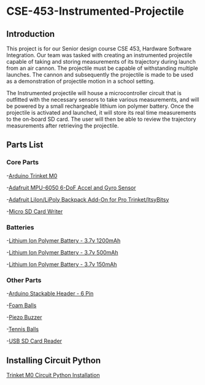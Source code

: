 # CSE-453-Instrumented-Projectile

## Introduction

This project is for our Senior design course CSE 453, Hardware Software Integration. Our team was tasked with creating an instrumented projectile capable of taking and storing measurements of its trajectory during launch from an air cannon. The projectile must be capable of withstanding multiple launches. The cannon and subsequently the projectile is made to be used as a demonstration of projectile motion in a school setting.

The Instrumented projectile will house a microcontroller circuit that is outfitted with the necessary sensors to take various measurements, and will be powered by a small rechargeable lithium ion polymer battery. Once the projectile is activated and launched, it will store its real time measurements to the on-board SD card. The user will then be able to review the trajectory measurements after retrieving the projectile.

## Parts List

### Core Parts

-[Arduino Trinket M0](https://www.adafruit.com/product/3500)

-[Adafruit MPU-6050 6-DoF Accel and Gyro Sensor](https://www.adafruit.com/product/3886)

-[Adafruit LiIon/LiPoly Backpack Add-On for Pro Trinket/ItsyBitsy](https://www.adafruit.com/product/2124)

-[Micro SD Card Writer](https://www.adafruit.com/product/254)

### Batteries

-[Lithium Ion Polymer Battery - 3.7v 1200mAh](https://www.adafruit.com/product/258)

-[Lithium Ion Polymer Battery - 3.7v 500mAh](https://www.adafruit.com/product/1578)

-[Lithium Ion Polymer Battery - 3.7v 150mAh](https://www.adafruit.com/product/1317)

### Other Parts

-[Arduino Stackable Header - 6 Pin](https://www.sparkfun.com/products/9280)

-[Foam Balls](https://www.amazon.com/Tourna-Tennis-Practice-Youth-Training/dp/B0076ZITY6/ref=sr_1_51?dchild=1&keywords=3%22+ball+made+of+soft+foam&qid=1618164029&sr=8-51)

-[Piezo Buzzer](https://www.adafruit.com/product/160)

-[Tennis Balls](https://www.amazon.com/Wilson-Sporting-Goods-Prime-Tennis/dp/B07CFH181X/ref=sr_1_2?dchild=1&keywords=tennis&qid=1616775832&sr=8-2&th=1&psc=1)

-[USB SD Card Reader](https://www.amazon.com/Adapter-Standard-Connector-Smartphones-Function/dp/B01BXSKPES)

## Installing Circuit Python

[Trinket M0 Circuit Python Installation](https://learn.adafruit.com/adafruit-trinket-m0-circuitpython-arduino/circuitpython)
